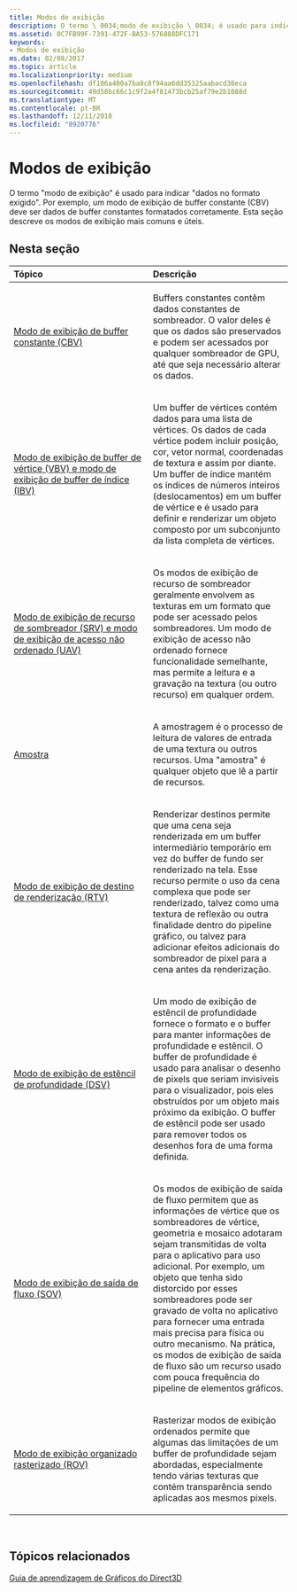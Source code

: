 ```yaml
---
title: Modos de exibição
description: O termo \ 0034;modo de exibição \ 0034; é usado para indicar \ 0034;dados no formato exigido \ 0034;. Por exemplo, um modo de exibição de buffer constante (CBV) deve ser dados de buffer constantes formatados corretamente. Esta seção descreve os modos de exibição mais comuns e úteis.
ms.assetid: 0C7FB99F-7391-472F-BA53-576888DFC171
keywords:
- Modos de exibição
ms.date: 02/08/2017
ms.topic: article
ms.localizationpriority: medium
ms.openlocfilehash: df106a400a7ba8c8f94aa6dd35325aabacd36eca
ms.sourcegitcommit: 49d58bc66c1c9f2a4f81473bcb25af79e2b1088d
ms.translationtype: MT
ms.contentlocale: pt-BR
ms.lasthandoff: 12/11/2018
ms.locfileid: "8920776"
---
```

# <a name="views"></a>Modos de exibição


O termo "modo de exibição" é usado para indicar "dados no formato exigido". Por exemplo, um modo de exibição de buffer constante (CBV) deve ser dados de buffer constantes formatados corretamente. Esta seção descreve os modos de exibição mais comuns e úteis.

## <a name="span-idin-this-sectionspanin-this-section"></a><span id="in-this-section"></span>Nesta seção


<table>
<colgroup>
<col width="50%" />
<col width="50%" />
</colgroup>
<thead>
<tr class="header">
<th align="left">Tópico</th>
<th align="left">Descrição</th>
</tr>
</thead>
<tbody>
<tr class="odd">
<td align="left"><p><a href="constant-buffer-view--cbv-.md">Modo de exibição de buffer constante (CBV)</a></p></td>
<td align="left"><p>Buffers constantes contêm dados constantes de sombreador. O valor deles é que os dados são preservados e podem ser acessados por qualquer sombreador de GPU, até que seja necessário alterar os dados.</p></td>
</tr>
<tr class="even">
<td align="left"><p><a href="vertex-buffer-view--vbv-.md">Modo de exibição de buffer de vértice (VBV) e modo de exibição de buffer de índice (IBV)</a></p></td>
<td align="left"><p>Um buffer de vértices contém dados para uma lista de vértices. Os dados de cada vértice podem incluir posição, cor, vetor normal, coordenadas de textura e assim por diante. Um buffer de índice mantém os índices de números inteiros (deslocamentos) em um buffer de vértice e é usado para definir e renderizar um objeto composto por um subconjunto da lista completa de vértices.</p></td>
</tr>
<tr class="odd">
<td align="left"><p><a href="shader-resource-view--srv-.md">Modo de exibição de recurso de sombreador (SRV) e modo de exibição de acesso não ordenado (UAV)</a></p></td>
<td align="left"><p>Os modos de exibição de recurso de sombreador geralmente envolvem as texturas em um formato que pode ser acessado pelos sombreadores. Um modo de exibição de acesso não ordenado fornece funcionalidade semelhante, mas permite a leitura e a gravação na textura (ou outro recurso) em qualquer ordem.</p></td>
</tr>
<tr class="even">
<td align="left"><p><a href="sampler.md">Amostra</a></p></td>
<td align="left"><p>A amostragem é o processo de leitura de valores de entrada de uma textura ou outros recursos. Uma &quot;amostra&quot; é qualquer objeto que lê a partir de recursos.</p></td>
</tr>
<tr class="odd">
<td align="left"><p><a href="render-target-view--rtv-.md">Modo de exibição de destino de renderização (RTV)</a></p></td>
<td align="left"><p>Renderizar destinos permite que uma cena seja renderizada em um buffer intermediário temporário em vez do buffer de fundo ser renderizado na tela. Esse recurso permite o uso da cena complexa que pode ser renderizado, talvez como uma textura de reflexão ou outra finalidade dentro do pipeline gráfico, ou talvez para adicionar efeitos adicionais do sombreador de pixel para a cena antes da renderização.</p></td>
</tr>
<tr class="even">
<td align="left"><p><a href="depth-stencil-view--dsv-.md">Modo de exibição de estêncil de profundidade (DSV)</a></p></td>
<td align="left"><p>Um modo de exibição de estêncil de profundidade fornece o formato e o buffer para manter informações de profundidade e estêncil. O buffer de profundidade é usado para analisar o desenho de pixels que seriam invisíveis para o visualizador, pois eles obstruídos por um objeto mais próximo da exibição. O buffer de estêncil pode ser usado para remover todos os desenhos fora de uma forma definida.</p></td>
</tr>
<tr class="odd">
<td align="left"><p><a href="stream-output-view--sov-.md">Modo de exibição de saída de fluxo (SOV)</a></p></td>
<td align="left"><p>Os modos de exibição de saída de fluxo permitem que as informações de vértice que os sombreadores de vértice, geometria e mosaico adotaram sejam transmitidas de volta para o aplicativo para uso adicional. Por exemplo, um objeto que tenha sido distorcido por esses sombreadores pode ser gravado de volta no aplicativo para fornecer uma entrada mais precisa para física ou outro mecanismo. Na prática, os modos de exibição de saída de fluxo são um recurso usado com pouca frequência do pipeline de elementos gráficos.</p></td>
</tr>
<tr class="even">
<td align="left"><p><a href="rasterizer-ordered-view--rov-.md">Modo de exibição organizado rasterizado (ROV)</a></p></td>
<td align="left"><p>Rasterizar modos de exibição ordenados permite que algumas das limitações de um buffer de profundidade sejam abordadas, especialmente tendo várias texturas que contém transparência sendo aplicadas aos mesmos pixels.</p></td>
</tr>
</tbody>
</table>

 

## <a name="span-idrelated-topicsspanrelated-topics"></a><span id="related-topics"></span>Tópicos relacionados


[Guia de aprendizagem de Gráficos do Direct3D](index.md)

 

 




